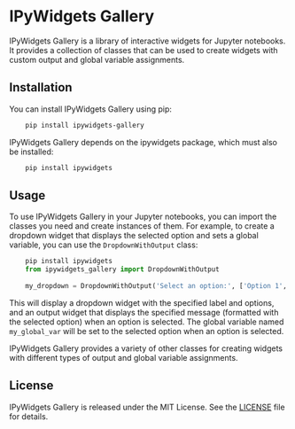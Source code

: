 # IPyWidgets Gallery

IPyWidgets Gallery is a library of interactive widgets for Jupyter notebooks.
It provides a collection of classes that can be used to create widgets with
custom output and global variable assignments.

## Installation

You can install IPyWidgets Gallery using pip:
    
```bash
    pip install ipywidgets-gallery
```

IPyWidgets Gallery depends on the ipywidgets package, which must also be
installed:
    
    
```bash
    pip install ipywidgets
```
    

## Usage

To use IPyWidgets Gallery in your Jupyter notebooks, you can import the classes
you need and create instances of them. For example, to create a dropdown
widget that displays the selected option and sets a global variable, you can
use the `DropdownWithOutput` class:

    
```python
    pip install ipywidgets
    from ipywidgets_gallery import DropdownWithOutput
    
    my_dropdown = DropdownWithOutput('Select an option:', ['Option 1', 'Option 2', 'Option 3'], 'You selected {}!', 'my_global_var')
```

This will display a dropdown widget with the specified label and options, and
an output widget that displays the specified message (formatted with the
selected option) when an option is selected. The global variable named
`my_global_var` will be set to the selected option when an option is selected.

IPyWidgets Gallery provides a variety of other classes for creating widgets
with different types of output and global variable assignments. 



## License

IPyWidgets Gallery is released under the MIT License. See the
[LICENSE](LICENSE) file for details.
